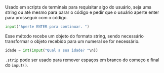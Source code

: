 Usado em scripts de terminais para requisitar algo do usuário, seja uma string ou até mesmo para parar o código e pedir que o usuário aperte enter para prosseguir com o código.

```python
input("Aperte ENTER para continuar. ")
```

Esse método recebe um objeto do formato string, sendo necessário transformar o objeto recebido para um numeral se for necessário.

```python
idade = int(input("Qual a sua idade? "\n))
```

`.strip` pode ser usado para remover espaços em branco do começo e final do `input()`.

